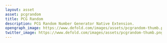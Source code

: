 ```yaml
---
layout: asset
asset: pcgrandom
title: PCG Random
description: PCG Random Number Generator Native Extension.
opengraph_image: https://www.defold.com/images/assets/pcgrandom-thumb.png
twitter_image: https://www.defold.com/images/assets/pcgrandom-thumb.png
---
```

